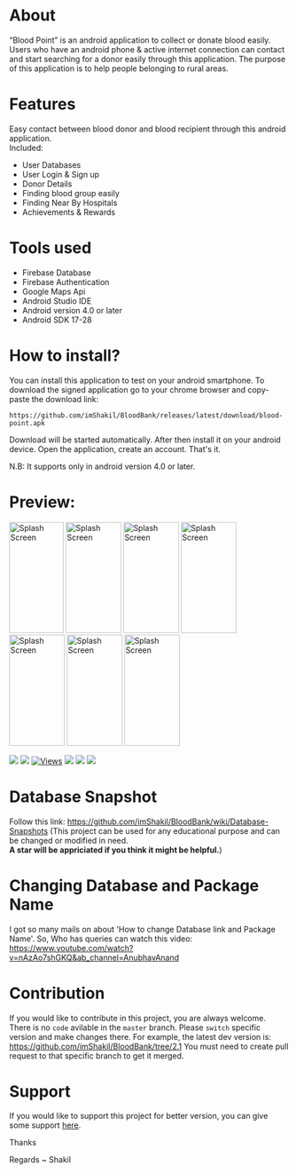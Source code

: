 # About
“Blood Point” is an android application to collect or donate blood easily. Users who have an android phone & active internet connection can contact and start searching for a donor easily through this application. The purpose of this application is to help people belonging to rural areas.

# Features
Easy contact between blood donor and blood recipient through this android application.<br>
Included:
- User Databases
- User Login & Sign up
- Donor Details
- Finding blood group easily
- Finding Near By Hospitals
- Achievements & Rewards
       
# Tools used
- Firebase Database
- Firebase Authentication
- Google Maps Api
- Android Studio IDE
- Android version 4.0 or later
- Android SDK 17-28
  
# How to install?

You can install this application to test on your android smartphone. To download the signed application go to your chrome browser and copy-paste the download link:

```
https://github.com/imShakil/BloodBank/releases/latest/download/blood-point.apk
```

Download will be started automatically. After then install it on your android device.
Open the application, create an account. That's it.

N.B: It supports only in android version 4.0 or later.

# Preview:
<img src="https://raw.githubusercontent.com/imShakil/BloodBank/master/spalsh.png" alt="Splash Screen" width="98" height="200" /> <img src="https://raw.githubusercontent.com/imShakil/BloodBank/master/bloodbank2.png" alt="Splash Screen" width="100" height="200" /> <img src="https://raw.githubusercontent.com/imShakil/BloodBank/master/bloodbank6.png" alt="Splash Screen" width="100" height="200" /> <img src="https://raw.githubusercontent.com/imShakil/BloodBank/master/bloodbank3.png" alt="Splash Screen" width="100" height="200" /> <img src="https://raw.githubusercontent.com/imShakil/BloodBank/master/bloodbank4.png" alt="Splash Screen" width="100" height="200" /> <img src="https://raw.githubusercontent.com/imShakil/BloodBank/master/bloodbank1.png" alt="Splash Screen" width="100" height="200" /> <img src="https://raw.githubusercontent.com/imShakil/BloodBank/master/bloodbank5.png" alt="Splash Screen" width="100" height="200" /> 



![](https://img.shields.io/github/stars/imshakil/BloodBank.svg)
![](https://img.shields.io/github/forks/imshakil/BloodBank.svg)
[![Views](https://hits.dwyl.com/imshakil/BloodBank.svg?style=flat-square&show=unique)](http://hits.dwyl.com/imshakil/BloodBank)
![](https://img.shields.io/github/tag/imshakil/BloodBank.svg) 
![](https://img.shields.io/github/v/release/imshakil/BloodBank.svg) 
![](https://img.shields.io/github/issues/imshakil/BloodBank.svg)

# Database Snapshot
Follow this link: https://github.com/imShakil/BloodBank/wiki/Database-Snapshots
(This project can be used for any educational purpose and can be changed or modified in need.<br><b> A star will be appriciated if you think it might be helpful.</b>)<br>

# Changing Database and Package Name
I got so many mails on about 'How to change Database link and Package Name'. So, Who has queries can watch this video: https://www.youtube.com/watch?v=nAzAo7shGKQ&ab_channel=AnubhavAnand


# Contribution

If you would like to contribute in this project, you are always welcome. There is no `code` avilable in the `master` branch. Please `switch` specific version and make changes there. For example, the latest dev version is: https://github.com/imShakil/BloodBank/tree/2.1
You must need to create pull request to that specific branch to get it merged.

# Support

If you would like to support this project for better version, you can give some support [here](https://buymeacoffee.com/imshakil).


Thanks

Regards ~ Shakil




